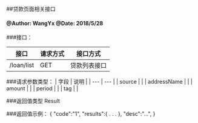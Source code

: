 ##贷款页面相关接口
    
#### @Author: WangYx @Date: 2018/5/28 

###接口： 

| 接口 | 请求方式 | 接口方式 |
| ---  | --- | --- |
| /loan/list | GET | 贷款列表接口 |

###请求参数类型：
| 字段 | 说明 |
| ---  | --- |
| source |  |
| addressName |  |
| amount |  |
| period |  |
| tag |  |

###返回值类型
    Result
    
###返回值示例：
    {
        "code":"1",
        "results":{
            .
            .
            .
        },
        "desc":"...",
    }